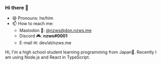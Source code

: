 ### Hi there 👋

- 😄 Pronouns: he/him
- 📫 How to reach me:
  - Mastodon 🐘: [@nzws@don.nzws.me](https://don.nzws.me/@nzws)
  - Discord 🎮: **nzws#0001** 
  - E-mail ✉: dev/at/nzws.me

Hi, I'm a high school student learning programming from Japan🗾. Recently I am using Node.js and React in TypeScript.

